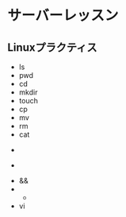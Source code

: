 # サーバーレッスン
Linuxプラクティス
-----------------
- ls
- pwd
- cd
- mkdir
- touch
- cp
- mv
- rm
- cat
- >
- >>
- &&
- *
- vi
